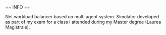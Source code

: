 == INFO ==

Net workload balancer based on multi agent system. 
Simulator developed as part of my exam for a class
i attended during my Master degree (Laurea Magistrale).
